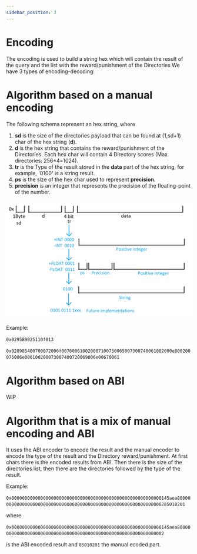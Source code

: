 ```yaml
---
sidebar_position: 3
---
```

# Encoding

The encoding is used to build a string hex which will contain the result of the query and the list with the reward/punishment of the Directories
We have 3 types of encoding-decoding:

# Algorithm based on a manual encoding

The following schema represent an hex string, where

1. **sd** is the size of the directories payload that can be found at (1,sd+1) char of the hex string (**d**).
2. **d** is the hex string that contains the reward/punishment of the Directories. Each hex char will contain 4 Directory scores (Max directories: 256*4=1024).
3. **tr** is the Type of the result stored in the **data** part of the hex string, for example, '0100' is a string result.
4. **ps** is the size of the hex char used to represent **precision**.
5. **precision** is an integer that represents the precision of the floating-point of the number.

![ManualEncoding](../../imgs/dapp_ManualEncoding.png)

Example: 

`0x029589025110f013`

`0x028985400700072006f007600610020007100750065007300740061002000e800200075006e006100200073007400720069006e00670061`

# Algorithm based on ABI

WIP

# Algorithm that is a mix of manual encoding and ABI

It uses the ABI encoder to encode the result and the manual encoder to encode the type of the result and the Directory reward/punishment.
At first chars there is the encoded results from ABI. Then there is the size of the directories list, then there are the directories followed by the type of the result. 

Example: 

`0x000000000000000000000000000000000000000000000000000000000145aea8000000000000000000000000000000000000000000000000000000000000000285010201`

where 

`0x000000000000000000000000000000000000000000000000000000000145aea80000000000000000000000000000000000000000000000000000000000000002`

is the ABI encoded result and `85010201` the manual ecoded part.